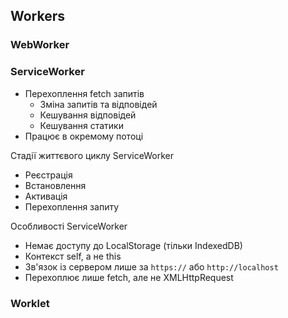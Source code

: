 ## Workers

### WebWorker

### ServiceWorker

-   Перехоплення fetch запитів
    -   Зміна запитів та відповідей
    -   Кешування відповідей
    -   Кешування статики
-   Працює в окремому потоці

Стадії життєвого циклу ServiceWorker

-   Реєстрація
-   Встановлення
-   Активація
-   Перехоплення запиту

Особливості ServiceWorker

-   Немає доступу до LocalStorage (тільки IndexedDB)
-   Контекст self, а не this
-   Зв'язок із сервером лише за `https://` або `http://localhost`
-   Перехоплює лише fetch, але не XMLHttpRequest

### Worklet
